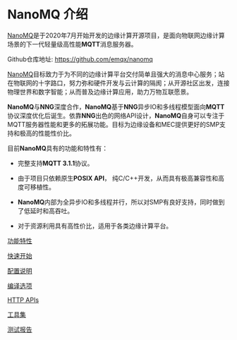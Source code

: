 # NanoMQ 介绍

[NanoMQ](https://nanomq.io/)是于2020年7月开始开发的边缘计算开源项目，是面向物联网边缘计算场景的下一代轻量级高性能**MQTT**消息服务器。

Github仓库地址: https://github.com/emqx/nanomq

[NanoMQ](https://nanomq.io/)目标致力于为不同的边缘计算平台交付简单且强大的消息中心服务；站在物联网的十字路口，努力弥和硬件开发与云计算的隔阂；从开源社区出发，连接物理世界和数字智能；从而普及边缘计算应用，助力万物互联愿景。

**NanoMQ**与**NNG**深度合作，**NanoMQ**基于**NNG**异步IO和多线程模型面向**MQTT**协议深度优化后诞生。依靠**NNG**出色的网络API设计，**NanoMQ**自身可以专注于MQTT服务器性能和更多的拓展功能。目标为边缘设备和MEC提供更好的SMP支持和极高的性能性价比。

目前**NanoMQ**具有的功能和特性有：

- 完整支持**MQTT 3.1.1**协议。 

- 由于项目只依赖原生**POSIX API**， 纯C/C++开发，从而具有极高兼容性和高度可移植性。
- **NanoMQ**内部为全异步IO和多线程并行，所以对SMP有良好支持，同时做到了低延时和高吞吐。
- 对于资源利用具有高性价比，适用于各类边缘计算平台。

[功能特性](./features.md)

[快速开始](./quick-start.md)

[配置说明](./config-description.md)

[编译选项](./build-options.md)

[HTTP APIs](./http-api.md)

[工具集](./toolkit.md)

[测试报告](./test-report.md)


